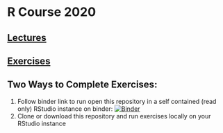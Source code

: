 # R Course 2020

## [Lectures](https://youtu.be/rbRLU_nMshw)
## [Exercises](doc/exercises.html)



## Two Ways to Complete Exercises:
1. Follow binder link to run open this repository in a self contained (read only) RStudio instance on binder: [![Binder](http://mybinder.org/badge_logo.svg)](http://mybinder.org/v2/gh/thezetner/intro-R-course/master?urlpath=rstudio)
2. Clone or download this repository and run exercises locally on your RStudio instance 



